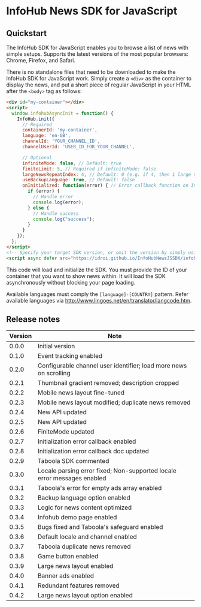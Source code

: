 # InfoHub News SDK for JavaScript

## Quickstart

The InfoHub SDK for JavaScript enables you to browse a list of news with simple setups. Supports the latest versions of the most popular browsers: Chrome, Firefox, and Safari.

There is no standalone files that need to be downloaded to make the InfoHub SDK for JavaScript work. Simply create a `<div>` as the container to display the news, and put a short piece of regular JavaScript in your HTML after the `<body>` tag as follows:

```html
<div id="my-container"></div>
<script>
  window.infohubAsyncInit = function() {
    InfoHub.init({
      // Required
      containerId: 'my-container',
      language: 'en-GB',
      channelId: 'YOUR_CHANNEL_ID',
      channelUserId: 'USER_ID_FOR_YOUR_CHANNEL',

      // Optional
      infiniteMode: false, // Default: true
      finiteLimit: 5, // Required if infiniteMode: false
      largeNewsRepeatIndex: 4, // Default: 0 (e.g. if 4, then 1 large news layout for every 4 news)
      useBackupLanguage: true, // Default: false
      onInitialized: function(error) { // Error callback function on Initialization
        if (error) {
          // Handle error
          console.log(error);
        } else {
          // Handle success
          console.log("success");
        }
      }
    });
  };
</script>
<!-- Specify your target SDK version, or omit the version by simply using `latest`. -->
<script async defer src="https://idroi.github.io/InfoHubNewsJSSDK/infohub-news-latest.js"></script>
```

This code will load and initialize the SDK. You must provide the ID of your container that you want to show news within. It will load the SDK asynchronously without blocking your page loading.

Available languages must comply the `[language]-[COUNTRY]` pattern. Refer available languages via http://www.lingoes.net/en/translator/langcode.htm.

## Release notes

|Version|Note|
|-|-|
|0.0.0|Initial version|
|0.1.0|Event tracking enabled|
|0.2.0|Configurable channel user identifier; load more news on scrolling|
|0.2.1|Thumbnail gradient removed; description cropped|
|0.2.2|Mobile news layout fine-tuned|
|0.2.3|Mobile news layout modified; duplicate news removed|
|0.2.4|New API updated|
|0.2.5|New API updated|
|0.2.6|FiniteMode updated|
|0.2.7|Initialization error callback enabled|
|0.2.8|Initialization error callback doc updated|
|0.2.9|Taboola SDK commented|
|0.3.0|Locale parsing error fixed; Non-supported locale error messages enabled|
|0.3.1|Taboola's error for empty ads array enabled|
|0.3.2|Backup language option enabled|
|0.3.3|Logic for news content optimized|
|0.3.4|Infohub demo page enabled|
|0.3.5|Bugs fixed and Taboola's safeguard enabled|
|0.3.6|Default locale and channel enabled|
|0.3.7|Taboola duplicate news removed|
|0.3.8|Game button enabled|
|0.3.9|Large news layout enabled|
|0.4.0|Banner ads enabled|
|0.4.1|Redundant features removed|
|0.4.2|Large news layout option enabled|
